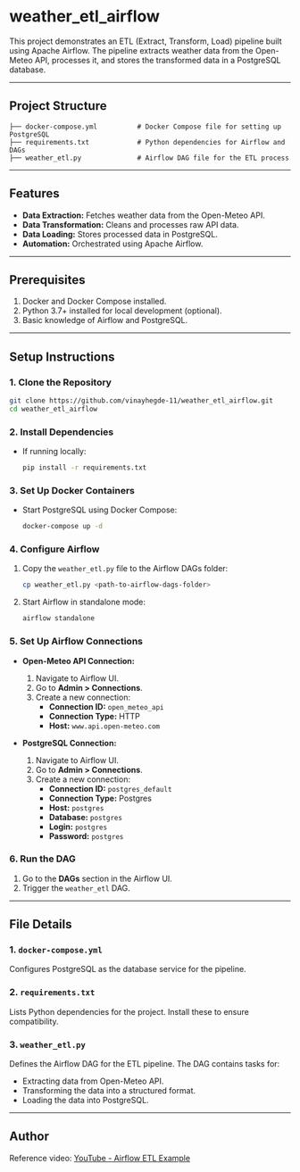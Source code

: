 # weather_etl_airflow

This project demonstrates an ETL (Extract, Transform, Load) pipeline built using Apache Airflow. The pipeline extracts weather data from the Open-Meteo API, processes it, and stores the transformed data in a PostgreSQL database.

---

## Project Structure

```
├── docker-compose.yml          # Docker Compose file for setting up PostgreSQL
├── requirements.txt            # Python dependencies for Airflow and DAGs
├── weather_etl.py              # Airflow DAG file for the ETL process
```

---

## Features
- **Data Extraction:** Fetches weather data from the Open-Meteo API.
- **Data Transformation:** Cleans and processes raw API data.
- **Data Loading:** Stores processed data in PostgreSQL.
- **Automation:** Orchestrated using Apache Airflow.

---

## Prerequisites
1. Docker and Docker Compose installed.
2. Python 3.7+ installed for local development (optional).
3. Basic knowledge of Airflow and PostgreSQL.

---

## Setup Instructions

### 1. Clone the Repository
```bash
git clone https://github.com/vinayhegde-11/weather_etl_airflow.git
cd weather_etl_airflow
```

### 2. Install Dependencies
- If running locally:
  ```bash
  pip install -r requirements.txt
  ```

### 3. Set Up Docker Containers
- Start PostgreSQL using Docker Compose:
  ```bash
  docker-compose up -d
  ```

### 4. Configure Airflow
1. Copy the `weather_etl.py` file to the Airflow DAGs folder:
   ```bash
   cp weather_etl.py <path-to-airflow-dags-folder>
   ```
2. Start Airflow in standalone mode:
   ```bash
   airflow standalone
   ```

### 5. Set Up Airflow Connections
- **Open-Meteo API Connection:**
  1. Navigate to Airflow UI.
  2. Go to **Admin > Connections**.
  3. Create a new connection:
     - **Connection ID:** `open_meteo_api`
     - **Connection Type:** HTTP
     - **Host:** `www.api.open-meteo.com`

- **PostgreSQL Connection:**
  1. Navigate to Airflow UI.
  2. Go to **Admin > Connections**.
  3. Create a new connection:
     - **Connection ID:** `postgres_default`
     - **Connection Type:** Postgres
     - **Host:** `postgres`
     - **Database:** `postgres`
     - **Login:** `postgres`
     - **Password:** `postgres`

### 6. Run the DAG
1. Go to the **DAGs** section in the Airflow UI.
2. Trigger the `weather_etl` DAG.

---

## File Details

### 1. `docker-compose.yml`
Configures PostgreSQL as the database service for the pipeline.

### 2. `requirements.txt`
Lists Python dependencies for the project. Install these to ensure compatibility.

### 3. `weather_etl.py`
Defines the Airflow DAG for the ETL pipeline. The DAG contains tasks for:
- Extracting data from Open-Meteo API.
- Transforming the data into a structured format.
- Loading the data into PostgreSQL.

---

## Author
Reference video: [YouTube - Airflow ETL Example](https://youtu.be/Y_vQyMljDsE?si=iSo6sQezG74UDf8M)